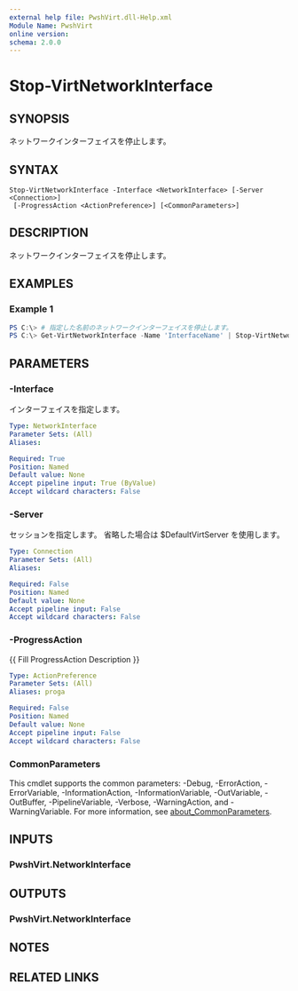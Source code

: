 ```yaml
---
external help file: PwshVirt.dll-Help.xml
Module Name: PwshVirt
online version:
schema: 2.0.0
---
```


# Stop-VirtNetworkInterface

## SYNOPSIS
ネットワークインターフェイスを停止します。

## SYNTAX

```
Stop-VirtNetworkInterface -Interface <NetworkInterface> [-Server <Connection>]
 [-ProgressAction <ActionPreference>] [<CommonParameters>]
```

## DESCRIPTION
ネットワークインターフェイスを停止します。

## EXAMPLES

### Example 1
```powershell
PS C:\> # 指定した名前のネットワークインターフェイスを停止します。
PS C:\> Get-VirtNetworkInterface -Name 'InterfaceName' | Stop-VirtNetworkInterface
```

## PARAMETERS

### -Interface
インターフェイスを指定します。

```yaml
Type: NetworkInterface
Parameter Sets: (All)
Aliases:

Required: True
Position: Named
Default value: None
Accept pipeline input: True (ByValue)
Accept wildcard characters: False
```

### -Server
セッションを指定します。
省略した場合は $DefaultVirtServer を使用します。

```yaml
Type: Connection
Parameter Sets: (All)
Aliases:

Required: False
Position: Named
Default value: None
Accept pipeline input: False
Accept wildcard characters: False
```

### -ProgressAction
{{ Fill ProgressAction Description }}

```yaml
Type: ActionPreference
Parameter Sets: (All)
Aliases: proga

Required: False
Position: Named
Default value: None
Accept pipeline input: False
Accept wildcard characters: False
```

### CommonParameters
This cmdlet supports the common parameters: -Debug, -ErrorAction, -ErrorVariable, -InformationAction, -InformationVariable, -OutVariable, -OutBuffer, -PipelineVariable, -Verbose, -WarningAction, and -WarningVariable. For more information, see [about_CommonParameters](http://go.microsoft.com/fwlink/?LinkID=113216).

## INPUTS

### PwshVirt.NetworkInterface

## OUTPUTS

### PwshVirt.NetworkInterface

## NOTES

## RELATED LINKS
